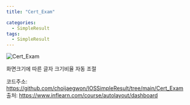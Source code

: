 ```yaml
---
title: "Cert_Exam"

categories:
  - SimpleResult
tags:
  - SimpleResult
---  
```


![Cert_Exam](https://user-images.githubusercontent.com/68246962/154987276-fc27d51f-2d0d-46b2-93aa-3f93410f23d1.gif)  

화면크기에 따른 글자 크기비율 자동 조절  

코드주소: <https://github.com/choijaegwon/IOSSimpleResult/tree/main/Cert_Exam>  
출처: <https://www.inflearn.com/course/autolayout/dashboard> 